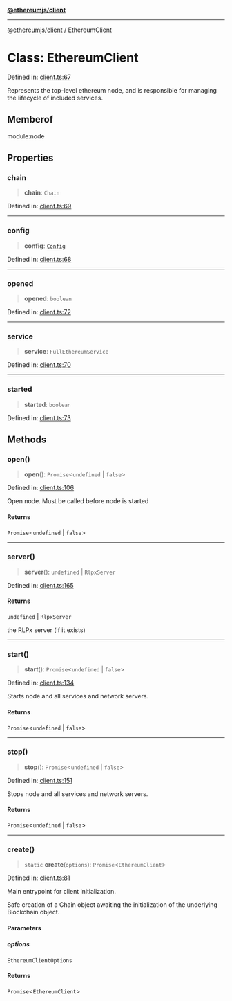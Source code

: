 [**@ethereumjs/client**](../README.md)

***

[@ethereumjs/client](../README.md) / EthereumClient

# Class: EthereumClient

Defined in: [client.ts:67](https://github.com/ethereumjs/ethereumjs-monorepo/blob/master/packages/client/src/client.ts#L67)

Represents the top-level ethereum node, and is responsible for managing the
lifecycle of included services.

## Memberof

module:node

## Properties

### chain

> **chain**: `Chain`

Defined in: [client.ts:69](https://github.com/ethereumjs/ethereumjs-monorepo/blob/master/packages/client/src/client.ts#L69)

***

### config

> **config**: [`Config`](Config.md)

Defined in: [client.ts:68](https://github.com/ethereumjs/ethereumjs-monorepo/blob/master/packages/client/src/client.ts#L68)

***

### opened

> **opened**: `boolean`

Defined in: [client.ts:72](https://github.com/ethereumjs/ethereumjs-monorepo/blob/master/packages/client/src/client.ts#L72)

***

### service

> **service**: `FullEthereumService`

Defined in: [client.ts:70](https://github.com/ethereumjs/ethereumjs-monorepo/blob/master/packages/client/src/client.ts#L70)

***

### started

> **started**: `boolean`

Defined in: [client.ts:73](https://github.com/ethereumjs/ethereumjs-monorepo/blob/master/packages/client/src/client.ts#L73)

## Methods

### open()

> **open**(): `Promise`\<`undefined` \| `false`\>

Defined in: [client.ts:106](https://github.com/ethereumjs/ethereumjs-monorepo/blob/master/packages/client/src/client.ts#L106)

Open node. Must be called before node is started

#### Returns

`Promise`\<`undefined` \| `false`\>

***

### server()

> **server**(): `undefined` \| `RlpxServer`

Defined in: [client.ts:165](https://github.com/ethereumjs/ethereumjs-monorepo/blob/master/packages/client/src/client.ts#L165)

#### Returns

`undefined` \| `RlpxServer`

the RLPx server (if it exists)

***

### start()

> **start**(): `Promise`\<`undefined` \| `false`\>

Defined in: [client.ts:134](https://github.com/ethereumjs/ethereumjs-monorepo/blob/master/packages/client/src/client.ts#L134)

Starts node and all services and network servers.

#### Returns

`Promise`\<`undefined` \| `false`\>

***

### stop()

> **stop**(): `Promise`\<`undefined` \| `false`\>

Defined in: [client.ts:151](https://github.com/ethereumjs/ethereumjs-monorepo/blob/master/packages/client/src/client.ts#L151)

Stops node and all services and network servers.

#### Returns

`Promise`\<`undefined` \| `false`\>

***

### create()

> `static` **create**(`options`): `Promise`\<`EthereumClient`\>

Defined in: [client.ts:81](https://github.com/ethereumjs/ethereumjs-monorepo/blob/master/packages/client/src/client.ts#L81)

Main entrypoint for client initialization.

Safe creation of a Chain object awaiting the initialization
of the underlying Blockchain object.

#### Parameters

##### options

`EthereumClientOptions`

#### Returns

`Promise`\<`EthereumClient`\>
